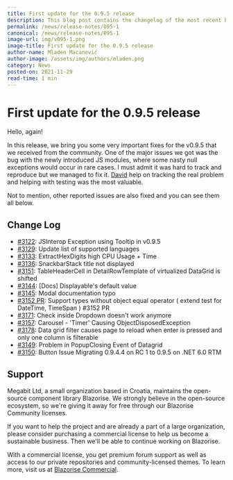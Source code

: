 ```yaml
---
title: First update for the 0.9.5 release
description: This blog post contains the changelog of the most recent bug fixes included in the Blazorise v0.9.5.1 release.
permalink: /news/release-notes/095-1
canonical: /news/release-notes/095-1
image-url: img/v095-1.png
image-title: First update for the 0.9.5 release
author-name: Mladen Macanović
author-image: /assets/img/authors/mladen.png
category: News
posted-on: 2021-11-29
read-time: 1 min
---
```


# First update for the 0.9.5 release

Hello, again!

In this release, we bring you some very important fixes for the v0.9.5 that we received from the community. One of the major issues we got was
    the bug with the newly introduced JS modules, where some nasty null exceptions would occur in rare cases. I must admit it was hard to track and reproduce
    but we managed to fix it. [David](https://github.com/David-Moreira "David Moreira") help on tracking the real problem and helping
    with testing was the most valuable.

Not to mention, other reported issues are also fixed and you can see them all below.

## Change Log

- [#3122](https://github.com/Megabit/Blazorise/issues/3122): JSInterop Exception using Tooltip in v0.9.5
- [#3129](https://github.com/Megabit/Blazorise/issues/3129): Update list of supported languages
- [#3133](https://github.com/Megabit/Blazorise/issues/3133): ExtractHexDigits high CPU Usage + Time
- [#3136](https://github.com/Megabit/Blazorise/issues/3136): SnackbarStack title not displayed
- [#3151](https://github.com/Megabit/Blazorise/issues/3151): TableHeaderCell in DetailRowTemplate of virtualized DataGrid is shifted
- [#3144](https://github.com/Megabit/Blazorise/issues/3144): [Docs] Displayable's default value
- [#3145](https://github.com/Megabit/Blazorise/issues/3145): Modal documentation typo
- [#3152 PR](https://github.com/Megabit/Blazorise/pull/3152): Support types without object equal operator ( extend test for DateTime, TimeSpan ) #3152 PR
- [#3171](https://github.com/Megabit/Blazorise/issues/3171): Check inside Dropdown doesn't work anymore
- [#3157](https://github.com/Megabit/Blazorise/issues/3157): Carousel - 'Timer' Causing ObjectDisposedException
- [#3178](https://github.com/Megabit/Blazorise/issues/3178): Data grid filter causes page to reload when enter is pressed and only one column is filterable
- [#3149](https://github.com/Megabit/Blazorise/issues/3149): Problem in PopupClosing Event of Datagrid
- [#3150](https://github.com/Megabit/Blazorise/issues/3150): Button Issue Migrating 0.9.4.4 on RC 1 to 0.9.5 on .NET 6.0 RTM

## Support

Megabit Ltd, a small organization based in Croatia, maintains the open-source component library Blazorise. We strongly believe in the open-source ecosystem, so we're giving it away for free through our Blazorise Community licenses.

If you want to help the project and are already a part of a large organization, please consider purchasing a commercial license to help us become a sustainable business. Then we'll be able to continue working on Blazorise.

With a commercial license, you get premium forum support as well as access to our private repositories and community-licensed themes. To learn more, visit us at [Blazorise Commercial](commercial).
